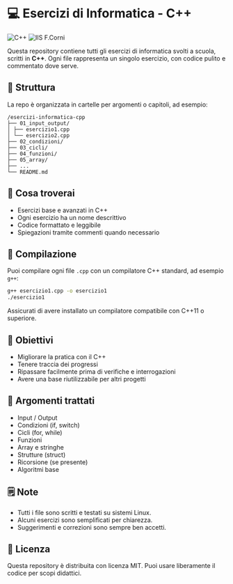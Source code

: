# 💻 Esercizi di Informatica - C++

![C++](https://img.shields.io/badge/language-C%2B%2B-blue)
![IIS F.Corni](https://img.shields.io/badge/scuola-Nome--Scuola-lightgrey)

Questa repository contiene tutti gli esercizi di informatica svolti a scuola, scritti in **C++**. Ogni file rappresenta un singolo esercizio, con codice pulito e commentato dove serve.

## 📂 Struttura

La repo è organizzata in cartelle per argomenti o capitoli, ad esempio:

```
/esercizi-informatica-cpp
├── 01_input_output/
│ ├── esercizio1.cpp
│ └── esercizio2.cpp
├── 02_condizioni/
├── 03_cicli/
├── 04_funzioni/
├── 05_array/
├── ...
└── README.md
```

## 🧠 Cosa troverai

- Esercizi base e avanzati in C++
- Ogni esercizio ha un nome descrittivo
- Codice formattato e leggibile
- Spiegazioni tramite commenti quando necessario

## 🚀 Compilazione

Puoi compilare ogni file `.cpp` con un compilatore C++ standard, ad esempio `g++`:

```bash
g++ esercizio1.cpp -o esercizio1
./esercizio1
```

Assicurati di avere installato un compilatore compatibile con C++11 o superiore.

## 📌 Obiettivi

- Migliorare la pratica con il C++
- Tenere traccia dei progressi
- Ripassare facilmente prima di verifiche e interrogazioni
- Avere una base riutilizzabile per altri progetti

## 📖 Argomenti trattati

- Input / Output
- Condizioni (if, switch)
- Cicli (for, while)
- Funzioni
- Array e stringhe
- Strutture (struct)
- Ricorsione (se presente)
- Algoritmi base

## 🗒️ Note

- Tutti i file sono scritti e testati su sistemi Linux.
- Alcuni esercizi sono semplificati per chiarezza.
- Suggerimenti e correzioni sono sempre ben accetti.

## 📎 Licenza
Questa repository è distribuita con licenza MIT. Puoi usare liberamente il codice per scopi didattici.